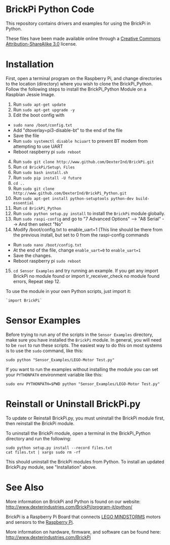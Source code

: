 BrickPi Python Code
===================

This repository contains drivers and examples for using the BrickPi in Python.

These files have been made available online through a [Creative Commons Attribution-ShareAlike 3.0](http://creativecommons.org/licenses/by-sa/3.0/) license.

Installation
============

First, open a terminal program on the Raspberry Pi, and change directories to the location (directory) where you wish to clone the BrickPi_Python.
Follow the following steps to install the BrickPi_Python Module on a Raspbian Jessie Image.
 
1. Run `sudo apt-get update`
2. Run `sudo apt-get upgrade -y`
3. Edit the boot config with
  * `sudo nano /boot/config.txt`
  * Add "dtoverlay=pi3-disable-bt" to the end of the file
  * Save the file
  * Run `sudo systemctl disable hciuart` to prevent BT modem from attempting to use UART
  * Reboot raspberry pi `sudo reboot`
4. Run `sudo git clone http://www.github.com/DexterInd/BrickPi.git`
5. Run `cd BrickPi/Setup\ Files`
6. Run `sudo bash install.sh`
7. Run `sudo pip install -U future`
8. `cd ..`
9. Run `sudo git clone http://www.github.com/DexterInd/BrickPi_Python.git`
10. Run `sudo apt-get install python-setuptools python-dev build-essential`
11. Run `cd BrickPi_Python`
12. Run `sudo python setup.py install` to install the `BrickPi` module globally.
13. Run `sudo raspi-config` and go to "7 Advanced Options" --> "A8 Serial" --> And then select "No"
14. Modify /boot/config.txt to enable_uart=1 (This line should be there from the previous install, but set to 0 from the raspi-config commands
  * Run `sudo nano /boot/config.txt`
  * At the end of the file, change `enable_uart=0` to `enable_uart=1`
  * Save the changes.
  * Reboot raspberry pi `sudo reboot`
15. `cd Sensor Examples`
and try running an example. If you get any import BrickPi no module found or import Ir_receiver_check no module found errors, Repeat step 12.

To use the module in your own Python scripts, just import it:

    `import BrickPi`

Sensor Examples
===============

Before trying to run any of the scripts in the `Sensor Examples` directory,
make sure you have installed the `BrickPi` module.  In general, you
will need to be `root` to run these scripts.  The easiest way to do
this on most systems is to use the `sudo` command, like this:

    sudo python "Sensor_Examples/LEGO-Motor Test.py"

If you want to run the examples without installing the module you can
set your `PYTHONPATH` environment variable like this:

    sudo env PYTHONPATH=$PWD python "Sensor_Examples/LEGO-Motor Test.py"

Reinstall or Uninstall BrickPi.py
========

To update or Reinstall BrickPi.py, you must uninstall the BrickPi module first, then reinstall the BrickPi module.

To uninstall the BrickPi module, open a terminal in the BrickPi_Python directory and run the following:

	sudo python setup.py install --record files.txt
	cat files.txt | xargs sudo rm -rf

This should uninstall the BrickPi modules from Python.  To install an updated BrickPi.py module, see "Installation" above.
		
	
See Also
========

More information on BrickPi and Python is found on our website:
<http://www.dexterindustries.com/BrickPi/program-it/python/>

BrickPi is a Raspberry Pi Board that connects [LEGO MINDSTORMS][]
motors and sensors to the [Raspberry Pi][].

More information on hardware, firmware, and software can be found
here:  <http://www.dexterindustries.com/BrickPi>

[lego mindstorms]: http://mindstorms.lego.com/
[raspberry pi]: http://www.raspberrypi.org/
